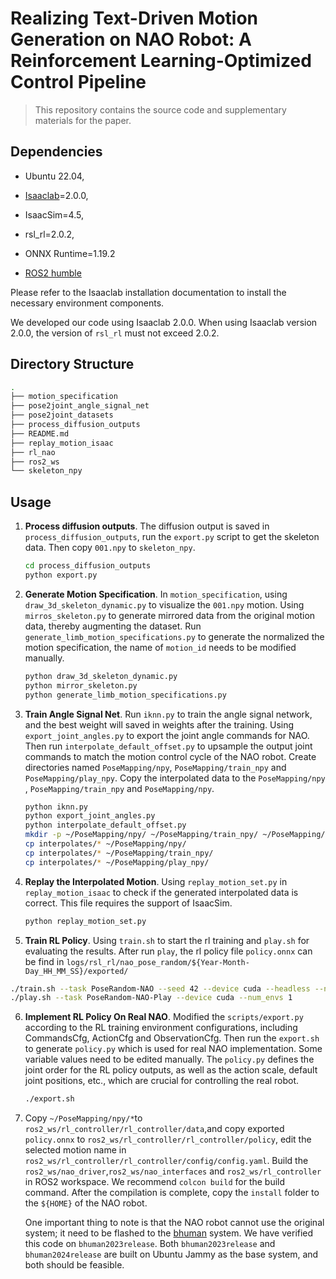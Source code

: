 # Realizing Text-Driven Motion Generation on NAO Robot: A Reinforcement Learning-Optimized Control Pipeline

> This repository contains the source code and supplementary materials for the paper.



## Dependencies

+ Ubuntu 22.04,

+ [Isaaclab](https://github.com/isaac-sim/IsaacLab/releases/tag/v2.0.0)=2.0.0,
+ IsaacSim=4.5,
+ rsl_rl=2.0.2,
+ ONNX Runtime=1.19.2
+ [ROS2 humble](https://docs.ros.org/en/humble/Installation.html)

Please refer to the Isaaclab installation documentation to install the necessary environment components.

We developed our code using Isaaclab 2.0.0. When using Isaaclab version 2.0.0, the version of `rsl_rl` must not exceed 2.0.2. 



## Directory Structure

```bash
.
├── motion_specification
├── pose2joint_angle_signal_net
├── pose2joint_datasets
├── process_diffusion_outputs
├── README.md
├── replay_motion_isaac
├── rl_nao
├── ros2_ws
└── skeleton_npy
```



## Usage

1. **Process diffusion outputs**.  The diffusion output is saved in `process_diffusion_outputs`, run the `export.py` script to get the skeleton data. Then copy `001.npy` to `skeleton_npy`.

   ```bash
   cd process_diffusion_outputs
   python export.py
   ```

2. **Generate Motion Specification**. In `motion_specification`, using `draw_3d_skeleton_dynamic.py` to visualize the `001.npy` motion. Using `mirros_skeleton.py` to generate mirrored data from the original motion data, thereby augmenting the dataset. Run `generate_limb_motion_specifications.py` to generate the normalized the motion specification, the name of `motion_id` needs to be modified manually.

   ```bash
   python draw_3d_skeleton_dynamic.py
   python mirror_skeleton.py 
   python generate_limb_motion_specifications.py
   ```

3. **Train Angle Signal Net**. Run `iknn.py` to train the angle signal network, and the best weight will saved in weights after the training. Using `export_joint_angles.py` to export the joint angle commands for NAO. Then run `interpolate_default_offset.py` to upsample the output joint commands to match the motion control cycle of the NAO robot. Create directories named `PoseMapping/npy`, `PoseMapping/train_npy` and `PoseMapping/play_npy`. Copy the interpolated data to the `PoseMapping/npy` , `PoseMapping/train_npy` and `PoseMapping/npy`.

   ```bash
   python iknn.py
   python export_joint_angles.py
   python interpolate_default_offset.py
   mkdir -p ~/PoseMapping/npy/ ~/PoseMapping/train_npy/ ~/PoseMapping/play_npy/
   cp interpolates/* ~/PoseMapping/npy/
   cp interpolates/* ~/PoseMapping/train_npy/
   cp interpolates/* ~/PoseMapping/play_npy/
   ```

4. **Replay the Interpolated Motion**.  Using `replay_motion_set.py` in `replay_motion_isaac` to check if the generated interpolated data is correct. This file requires the support of IsaacSim. 

   ```bash
   python replay_motion_set.py
   ```

5.  **Train RL Policy**. Using `train.sh` to start the rl training and `play.sh` for evaluating the results. After run `play`, the rl policy file `policy.onnx` can be find in `logs/rsl_rl/nao_pose_random/${Year-Month-Day_HH_MM_SS}/exported/`

   ```bash
   ./train.sh --task PoseRandom-NAO --seed 42 --device cuda --headless --num_envs 4096
   ./play.sh --task PoseRandom-NAO-Play --device cuda --num_envs 1
   ```

6. **Implement RL Policy On Real NAO**. Modified the `scripts/export.py` according to the RL training environment configurations, including CommandsCfg, ActionCfg and ObservationCfg. Then run the `export.sh` to generate `policy.py` which is used for real NAO implementation. Some variable values need to be edited manually. The `policy.py` defines the joint order for the RL policy outputs, as well as the action scale, default joint positions, etc., which are crucial for controlling the real robot.

   ```bash
   ./export.sh
   ```

7. Copy `~/PoseMapping/npy/*`to `ros2_ws/rl_controller/rl_controller/data`,and copy exported  `policy.onnx` to `ros2_ws/rl_controller/rl_controller/policy`, edit the selected motion name in `ros2_ws/rl_controller/rl_controller/config/config.yaml`. Build the `ros2_ws/nao_driver`,`ros2_ws/nao_interfaces` and `ros2_ws/rl_controller` in ROS2 workspace. We recommend `colcon build` for the build command. After the compilation is complete, copy the `install` folder to the `${HOME}` of the NAO robot.

   One important thing to note is that the NAO robot cannot use the original system; it need to be flashed to the [bhuman](https://docs.b-human.de/coderelease2024/) system. We have verified this code on `bhuman2023release`. Both `bhuman2023release` and `bhuman2024release` are built on Ubuntu Jammy as the base system, and both should be feasible.

 
